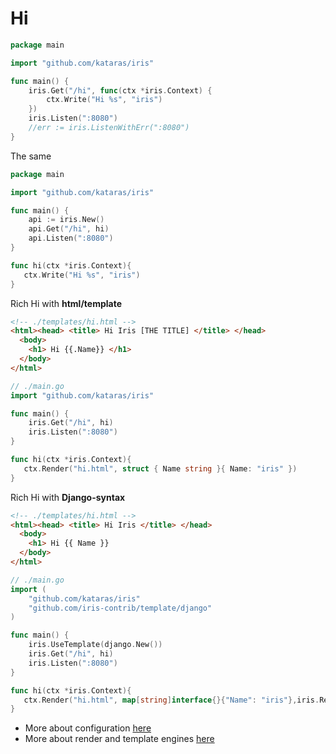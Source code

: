 # Hi

```go
package main

import "github.com/kataras/iris"

func main() {
    iris.Get("/hi", func(ctx *iris.Context) {
        ctx.Write("Hi %s", "iris")
    })
    iris.Listen(":8080")
    //err := iris.ListenWithErr(":8080")
}

```

The same

```go
package main

import "github.com/kataras/iris"

func main() {
    api := iris.New()
    api.Get("/hi", hi)
    api.Listen(":8080")
}

func hi(ctx *iris.Context){
   ctx.Write("Hi %s", "iris")
}

```

Rich Hi with **html\/template**

```html
<!-- ./templates/hi.html -->
<html><head> <title> Hi Iris [THE TITLE] </title> </head>
  <body>
    <h1> Hi {{.Name}} </h1>
  </body>
</html>


```

```go
// ./main.go
import "github.com/kataras/iris"

func main() {
    iris.Get("/hi", hi)
    iris.Listen(":8080")
}

func hi(ctx *iris.Context){
   ctx.Render("hi.html", struct { Name string }{ Name: "iris" })
}

```

Rich Hi with **Django-syntax**

```html
<!-- ./templates/hi.html -->
<html><head> <title> Hi Iris </title> </head>
  <body>
    <h1> Hi {{ Name }}
  </body>
</html>


```

```go
// ./main.go
import (
    "github.com/kataras/iris"
    "github.com/iris-contrib/template/django"
)

func main() {
    iris.UseTemplate(django.New())
    iris.Get("/hi", hi)
    iris.Listen(":8080")
}

func hi(ctx *iris.Context){
   ctx.Render("hi.html", map[string]interface{}{"Name": "iris"},iris.RenderOptions{"gzip":true})
}

```

* More about configuration [here](configuration.md)
* More about render and template engines [here](render.md)

